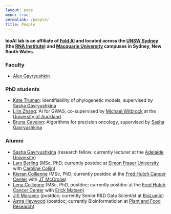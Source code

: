 ```yaml
---
layout: page
menu: true
permalink: /people/
title: People
---
```



#### bioAI lab is an affiliate of [Fold AI](https://rnafold.ai) and located across the [UNSW Sydney](https://www.unsw.edu.au/) (the [RNA Institute](https://www.rna.unsw.edu.au/)) and [Macquarie University](https://www.mq.edu.au/) campuses in Sydney, New South Wales.


### Faculty

- [Alex Gavryushkin](/alex/)


### PhD students

- [Kate Truman](/kate/): Identifiability of phylogenetic models, supervised by [Sasha Gavryushkina](https://www.linkedin.com/in/alexandra-sasha-gavryushkina-5a24a4228/)
- [Lilin Zhang](): AI for GWAS, co-supervised by [Michael Witbrock](http://www.science.auckland.ac.nz/people/profile/m-witbrock) at the [University of Auckland](https://www.auckland.ac.nz/en/science/about-the-faculty/school-of-computer-science.html)
- [Bruna Caveion](): Algorithms for precision oncology, supervised by [Sasha Gavryushkina](https://www.linkedin.com/in/alexandra-sasha-gavryushkina-5a24a4228/)


### Alumni

- [Sasha Gavryushkina](https://www.linkedin.com/in/alexandra-sasha-gavryushkina-5a24a4228/) (research fellow; currently lecturer at the [Adelaide University](https://www.adelaide.edu.au/))
- [Lars Berling](https://github.com/Lars-B) (MSc, PhD; currently postdoc at [Simon Fraser University](https://www.sfu.ca/) with [Caroline Colijn](https://www.sfu.ca/math/people/faculty/ccolijn/))
- [Kieran Collienne](https://www.linkedin.com/in/kieran-collienne-62600887/) (MSc, PhD; currently postdoc at the [Fred Hutch Cancer Center](https://www.fredhutch.org/en.html) with [JT McCrone](https://mccronelab.github.io/))
- [Lena Collienne](https://www.lenacoll.de/) (MSc, PhD, postdoc; currently postdoc at the [Fred Hutch Cancer Center](https://www.fredhutch.org/en.html) with [Erick Matsen](https://matsen.fhcrc.org/))
- [Jiří Moravec](https://www.linkedin.com/in/ji%C5%99%C3%AD-moravec-2a104815b/) (postdoc; currently Senior R&D Data Scientist at [BioLumic](https://www.biolumic.com/))
- [Astra Heywood](https://www.linkedin.com/in/astra-heywood-a43229163/) (postdoc; currently Bioinformatician at [Plant and Food Research](https://careers.sciencenewzealand.org/plant-and-food-research/about-us))
